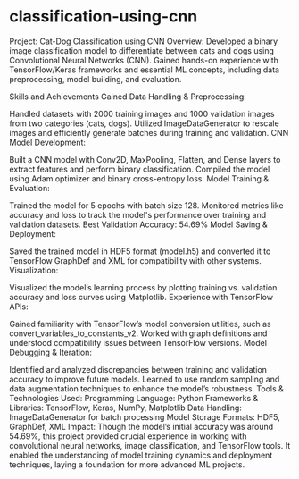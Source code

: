 # classification-using-cnn
Project: Cat-Dog Classification using CNN
Overview:
Developed a binary image classification model to differentiate between cats and dogs using Convolutional Neural Networks (CNN). Gained hands-on experience with TensorFlow/Keras frameworks and essential ML concepts, including data preprocessing, model building, and evaluation.

Skills and Achievements Gained
Data Handling & Preprocessing:

Handled datasets with 2000 training images and 1000 validation images from two categories (cats, dogs).
Utilized ImageDataGenerator to rescale images and efficiently generate batches during training and validation.
CNN Model Development:

Built a CNN model with Conv2D, MaxPooling, Flatten, and Dense layers to extract features and perform binary classification.
Compiled the model using Adam optimizer and binary cross-entropy loss.
Model Training & Evaluation:

Trained the model for 5 epochs with batch size 128.
Monitored metrics like accuracy and loss to track the model's performance over training and validation datasets.
Best Validation Accuracy: 54.69%
Model Saving & Deployment:

Saved the trained model in HDF5 format (model.h5) and converted it to TensorFlow GraphDef and XML for compatibility with other systems.
Visualization:

Visualized the model’s learning process by plotting training vs. validation accuracy and loss curves using Matplotlib.
Experience with TensorFlow APIs:

Gained familiarity with TensorFlow’s model conversion utilities, such as convert_variables_to_constants_v2.
Worked with graph definitions and understood compatibility issues between TensorFlow versions.
Model Debugging & Iteration:

Identified and analyzed discrepancies between training and validation accuracy to improve future models.
Learned to use random sampling and data augmentation techniques to enhance the model’s robustness.
Tools & Technologies Used:
Programming Language: Python
Frameworks & Libraries: TensorFlow, Keras, NumPy, Matplotlib
Data Handling: ImageDataGenerator for batch processing
Model Storage Formats: HDF5, GraphDef, XML
Impact:
Though the model’s initial accuracy was around 54.69%, this project provided crucial experience in working with convolutional neural networks, image classification, and TensorFlow tools. It enabled the understanding of model training dynamics and deployment techniques, laying a foundation for more advanced ML projects.


